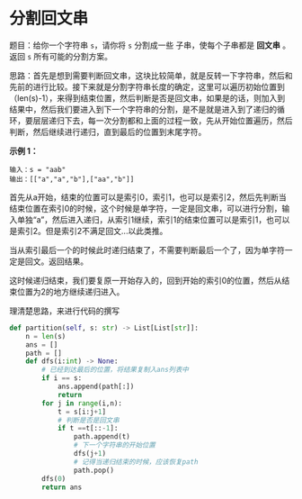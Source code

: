 # 分割回文串

题目：给你一个字符串 `s`，请你将 `s` 分割成一些 子串，使每个子串都是 **回文串** 。返回 `s` 所有可能的分割方案。

思路：首先是想到需要判断回文串，这块比较简单，就是反转一下字符串，然后和先前的进行比较。接下来就是分割字符串长度的确定，这里可以遍历初始位置到（len(s)-1），来得到结束位置，然后判断是否是回文串，如果是的话，则加入到结果中，然后我们要进入到下一个字符串的分割，是不是就是进入到了递归的循环，要层层递归下去，每一次分割都和上面的过程一致，先从开始位置遍历，然后判断，然后继续进行递归，直到最后的位置到末尾字符。

**示例 1：**

```
输入：s = "aab"
输出：[["a","a","b"],["aa","b"]]
```

首先从a开始，结束的位置可以是索引0，索引1，也可以是索引2，然后先判断当结束位置在索引0的时候，这个时候是单字符，一定是回文串，可以进行分割，输入单独“a”，然后进入递归，从索引1继续，索引1的结束位置可以是索引1，也可以是索引2。但是索引2不满足回文...以此类推。

当从索引最后一个的时候此时递归结束了，不需要判断最后一个了，因为单字符一定是回文。返回结果。

这时候递归结束，我们要复原一开始存入的，回到开始的索引0的位置，然后从结束位置为2的地方继续递归进入。

理清楚思路，来进行代码的撰写

```python
def partition(self, s: str) -> List[List[str]]:
    n = len(s)
    ans = []
    path = []
    def dfs(i:int) -> None:
        # 已经到达最后的位置，将结果复制入ans列表中
        if i == s:
            ans.append(path[:])
            return
        for j in range(i,n):
            t = s[i:j+1]
            # 判断是否是回文串
            if t ==t[::-1]:
                path.append(t)
                # 下一个字符串的开始位置
                dfs(j+1)
                # 记得当递归结束的时候，应该恢复path
                path.pop()
        dfs(0)
        return ans
```